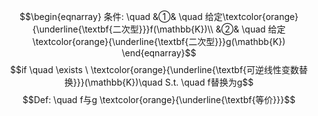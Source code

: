 $$\begin{eqnarray}
条件: \quad
&①& \quad 给定\textcolor{orange}{\underline{\textbf{二次型}}}f(\mathbb{K})\\
&②& \quad 给定\textcolor{orange}{\underline{\textbf{二次型}}}g(\mathbb{K})
\end{eqnarray}$$
$$if \quad \exists \ \textcolor{orange}{\underline{\textbf{可逆线性变数替换}}}(\mathbb{K})\quad S.t. \quad f替换为g$$
$$Def: \quad f与g \textcolor{orange}{\underline{\textbf{等价}}}$$